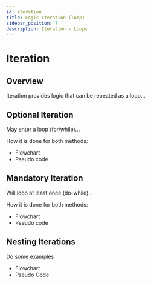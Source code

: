 ```yaml
---
id: iteration
title: Logic-Iteration (loop)
sidebar_position: 7
description: Iteration - Loops
---
```


# Iteration

## Overview

Iteration provides logic that can be repeated as a loop...

## Optional Iteration

May enter a loop (for/while)...

How it is done for both methods:

- Flowchart
- Pseudo code

## Mandatory Iteration

Will loop at least once (do-while)...

How it is done for both methods:

- Flowchart
- Pseudo code

## Nesting Iterations

Do some examples

- Flowchart
- Pseudo Code
